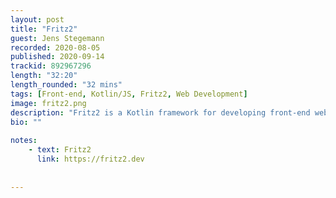 ```yaml
---
layout: post
title: "Fritz2"
guest: Jens Stegemann
recorded: 2020-08-05
published: 2020-09-14
trackid: 892967296
length: "32:20"
length_rounded: "32 mins"
tags: [Front-end, Kotlin/JS, Fritz2, Web Development]
image: fritz2.png
description: "Fritz2 is a Kotlin framework for developing front-end web applications. Written entirely in Kotlin and targeting JavaScript, Fritz2 takes a reactive approach to development. In this episode we sit down with the authors to learn more about the framework."
bio: ""
     
notes: 
    - text: Fritz2
      link: https://fritz2.dev
      
     
---
```



